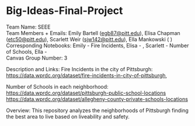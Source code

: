 # Big-Ideas-Final-Project
Team Name: SEEE              
Team Members + Emails: Emily Bartell (egb87@pitt.edu), Elisa Chapman (etc50@pitt.edu), Scarlett Weir (sjw142@pitt.edu), Ella Mankowski ( )	              
Corresponding Notebooks: Emily - Fire Incidents, Elisa - , Scarlett - Number of Schools, Ella -	                         
Canvas Group Number: 3  

Description and Links: 
Fire Incidents in the city of Pittsburgh: 
https://data.wprdc.org/dataset/fire-incidents-in-city-of-pittsburgh,            

Number of Schools in each neighborhood:
https://data.wprdc.org/dataset/pittsburgh-public-school-locations
https://data.wprdc.org/dataset/allegheny-county-private-schools-locations

Overview: This repository analyzes the neighborhoods of Pittsburgh finding the best area to live based on liveability and safety. 

